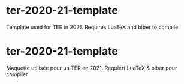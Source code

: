 # ter-2020-21-template
Template used for TER in 2021. 
Requires LuaTeX and biber to compile
# ter-2020-21-template
Maquette utilisée pour un TER en 2021. 
Requiert LuaTeX & biber pour compiler

